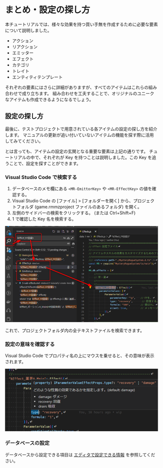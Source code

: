 まとめ・設定の探し方
==========

本チュートリアルでは、様々な効果を持つ買い手無を作成するために必要な要素について説明しました。

- アクション
- リアクション
- エミッター
- エフェクト
- カテゴリ
- トレイト
- エンティティテンプレート

それぞれの要素にはさらに詳細がありますが、すべてのアイテムはこれらの組み合わせで成り立ちます。
組み合わせを工夫することで、オリジナルのユニークなアイテムも作成できるようになるでしょう。

設定の探し方
----------

最後に、テストプロジェクトで用意されている各アイテムの設定の探し方を紹介します。
マニュアルの更新が追い付いていないアイテムの機能を探す際に活用してみてください。

とは言っても、アイテムの設定の玄関となる重要な要素は上記の通りです。
チュートリアルの中で、それぞれが Key を持つことは説明しました。この Key を追うことで、設定を探すことができます。

### Visual Studio Code で検索する

1. データベースのメモ欄にある `<MR-EmittorKey>` や `<MR-EffectKey>` の値を確認する。
2. Visual Studio Code の [ファイル] > [フォルダーを開く] から、プロジェクトフォルダ (game.rmmzproject ファイルのあるフォルダ) を開く。
3. 左側のサイドバーの検索をクリックする。 (または Ctrl+Shift+F)
4. 1 で確認した Key 名を検索する。

![](./img/closing-1.png)

これで、プロジェクトフォルダ内の全テキストファイルを検索できます。

### 設定の意味を確認する

Visual Studio Code でプロパティ名の上にマウスを乗せると、その意味が表示されます。

![](./img/closing-2.png)

### データベースの設定

データベースから設定できる項目は [エディタで設定できる情報](../../2-feature/import-db-item.md) を参照してください。

    
